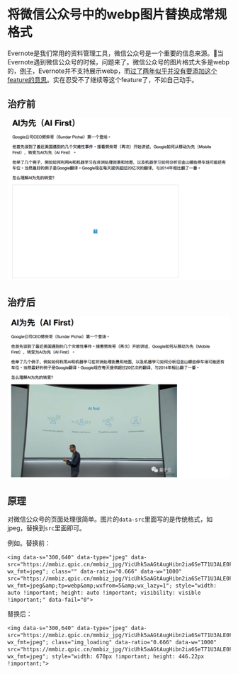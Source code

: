 # 将微信公众号中的webp图片替换成常规格式

Evernote是我们常用的资料管理工具，微信公众号是一个重要的信息来源。当Evernote遇到微信公众号的时候，问题来了。微信公众号的图片格式大多是webp的，[例子](https://mp.weixin.qq.com/s/WPioQ_dnOBSDxWRv41ZXjA)，Evernote并不支持展示webp，而[过了两年似乎并没有要添加这个feature的意思](https://discussion.evernote.com/topic/85241-evernote-doesnt-support-webp-image/)。实在忍受不了继续等这个feature了，不如自己动手。

## 治疗前

![](before-treatment.png)

## 治疗后

![](after-treatment.png)

## 原理

对微信公众号的页面处理很简单。图片的`data-src`里面写的是传统格式，如jpeg，替换到`src`里面即可。

例如。替换前：

```
<img data-s="300,640" data-type="jpeg" data-src="https://mmbiz.qpic.cn/mmbiz_jpg/YicUhk5aAGtAugHibn2ia6SeT71U3ALE0FPTVqltHibibkqqACbADcfkmdZgIwsT8CZS8gJDsHMokOZwKiaR39QWmNvg/0?wx_fmt=jpeg"; class="" data-ratio="0.666" data-w="1000" src="https://mmbiz.qpic.cn/mmbiz_jpg/YicUhk5aAGtAugHibn2ia6SeT71U3ALE0FPTVqltHibibkqqACbADcfkmdZgIwsT8CZS8gJDsHMokOZwKiaR39QWmNvg/640?wx_fmt=jpeg&amp;tp=webp&amp;wxfrom=5&amp;wx_lazy=1"; style="width: auto !important; height: auto !important; visibility: visible !important;" data-fail="0">
```

替换后：

```
<img data-s="300,640" data-type="jpeg" data-src="https://mmbiz.qpic.cn/mmbiz_jpg/YicUhk5aAGtAugHibn2ia6SeT71U3ALE0FPTVqltHibibkqqACbADcfkmdZgIwsT8CZS8gJDsHMokOZwKiaR39QWmNvg/0?wx_fmt=jpeg"; class="img_loading" data-ratio="0.666" data-w="1000" src="https://mmbiz.qpic.cn/mmbiz_jpg/YicUhk5aAGtAugHibn2ia6SeT71U3ALE0FPTVqltHibibkqqACbADcfkmdZgIwsT8CZS8gJDsHMokOZwKiaR39QWmNvg/0?wx_fmt=jpeg"; style="width: 670px !important; height: 446.22px !important;">
```